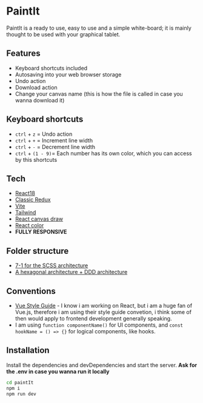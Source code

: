 # PaintIt

PaintIt is a ready to use, easy to use and a simple white-board; it is mainly thought to be used with your graphical tablet.

## Features

- Keyboard shortcuts included
- Autosaving into your web browser storage
- Undo action
- Download action
- Change your canvas name (this is how the file is called in case you wanna download it)

## Keyboard shortcuts

- `ctrl` + `z` = Undo action
- `ctrl` + `+` = Increment line width
- `ctrl` + `-` = Decrement line width
- `ctrl` + `(1 - 9)`= Each number has its own color, which you can access by this shortcuts

## Tech

- [React18](https://reactjs.org/)
- [Classic Redux](https://react-redux.js.org/)
- [Vite](https://vitejs.dev/guide/why.html)
- [Tailwind](https://markus.oberlehner.net/blog/vue-project-directory-structure-keep-it-flat-or-group-by-domain/)
- [React canvas draw](https://www.npmjs.com/package/react-canvas-draw)
- [React color](https://casesandberg.github.io/react-color/)
- **FULLY RESPONSIVE**

## Folder structure

- [7-1 for the SCSS architecture](https://sass-guidelin.es/es/#arquitectura)
- [A hexagonal architecture + DDD architecture](https://css-tricks.com/domain-driven-design-with-react/)

## Conventions

- [Vue Style Guide](https://vuejs.org/style-guide/) - I know i am working on React, but i am a huge fan of Vue.js, therefore i am using their style guide convetion, i think some of then would apply to frontend development generally speaking.
- I am using `function componentName()` for UI components, and `const hookName = () => {}` for logical components, like hooks.

## Installation

Install the dependencies and devDependencies and start the server.
**Ask for the .env in case you wanna run it locally**

```sh
cd paintIt
npm i
npm run dev
```
